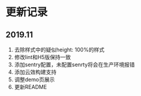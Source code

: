 # 更新记录

## 2019.11

1. 去除样式中的疑似height: 100%的样式
2. 修改lint和H5版保持一致
3. 添加sentry配置，未配置senrty将会在生产环境报错
4. 添加云效构建支持
5. 调整demo页展示
6. 更新README